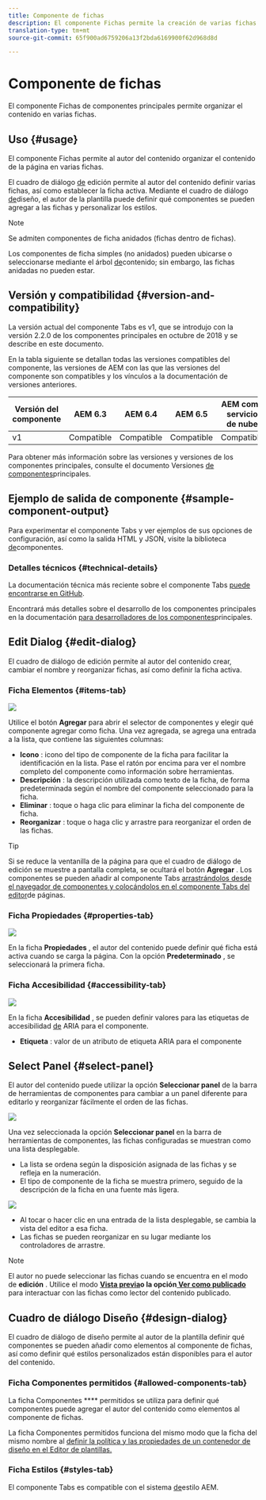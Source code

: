 ```yaml
---
title: Componente de fichas
description: El componente Fichas permite la creación de varias fichas para organizar el contenido de una página.
translation-type: tm+mt
source-git-commit: 65f900ad6759206a13f2bda6169900f62d968d8d

---
```



# Componente de fichas

El componente Fichas de componentes principales permite organizar el contenido en varias fichas.

## Uso {#usage}

El componente Fichas permite al autor del contenido organizar el contenido de la página en varias fichas.

El cuadro de diálogo [de](#edit-dialog) edición permite al autor del contenido definir varias fichas, así como establecer la ficha activa. Mediante el cuadro de diálogo [de](#design-dialog)diseño, el autor de la plantilla puede definir qué componentes se pueden agregar a las fichas y personalizar los estilos.

>[!NOTE]
>
>Se admiten componentes de ficha anidados (fichas dentro de fichas).
>
>Los componentes de ficha simples (no anidados) pueden ubicarse o seleccionarse mediante el árbol [de](https://docs.adobe.com/content/help/en/experience-manager-cloud-service/sites/authoring/fundamentals/environment-tools.html#content-tree)contenido; sin embargo, las fichas anidadas no pueden estar.

## Versión y compatibilidad {#version-and-compatibility}

La versión actual del componente Tabs es v1, que se introdujo con la versión 2.2.0 de los componentes principales en octubre de 2018 y se describe en este documento.

En la tabla siguiente se detallan todas las versiones compatibles del componente, las versiones de AEM con las que las versiones del componente son compatibles y los vínculos a la documentación de versiones anteriores.

| Versión del componente | AEM 6.3 | AEM 6.4 | AEM 6.5 | AEM como servicio de nube |
|--- |--- |--- |--- |---|
| v1 | Compatible | Compatible | Compatible | Compatible |

Para obtener más información sobre las versiones y versiones de los componentes principales, consulte el documento Versiones [de componentes](versions.md)principales.

## Ejemplo de salida de componente {#sample-component-output}

Para experimentar el componente Tabs y ver ejemplos de sus opciones de configuración, así como la salida HTML y JSON, visite la biblioteca [de](https://adobe.com/go/aem_cmp_library_tabs)componentes.

### Detalles técnicos {#technical-details}

La documentación técnica más reciente sobre el componente Tabs [puede encontrarse en GitHub](https://adobe.com/go/aem_cmp_tech_tabs_v1).

Encontrará más detalles sobre el desarrollo de los componentes principales en la documentación [para desarrolladores de los componentes](developing.md)principales.

## Edit Dialog {#edit-dialog}

El cuadro de diálogo de edición permite al autor del contenido crear, cambiar el nombre y reorganizar fichas, así como definir la ficha activa.

### Ficha Elementos {#items-tab}

![](assets/screen-shot-2019-08-29-12.28.16.png)

Utilice el botón **Agregar** para abrir el selector de componentes y elegir qué componente agregar como ficha. Una vez agregada, se agrega una entrada a la lista, que contiene las siguientes columnas:

* **Icono** : icono del tipo de componente de la ficha para facilitar la identificación en la lista. Pase el ratón por encima para ver el nombre completo del componente como información sobre herramientas.
* **Descripción** : la descripción utilizada como texto de la ficha, de forma predeterminada según el nombre del componente seleccionado para la ficha.
* **Eliminar** : toque o haga clic para eliminar la ficha del componente de ficha.
* **Reorganizar** : toque o haga clic y arrastre para reorganizar el orden de las fichas.

>[!TIP]
>
>Si se reduce la ventanilla de la página para que el cuadro de diálogo de edición se muestre a pantalla completa, se ocultará el botón **Agregar** . Los componentes se pueden añadir al componente Tabs [arrastrándolos desde el navegador de componentes y colocándolos en el componente Tabs del editor](https://docs.adobe.com/content/help/en/experience-manager-cloud-service/sites/authoring/fundamentals/editing-content.html#inserting-a-component)de páginas.

### Ficha Propiedades {#properties-tab}

![](assets/screen-shot-2019-08-29-12.28.32.png)

En la ficha **Propiedades** , el autor del contenido puede definir qué ficha está activa cuando se carga la página. Con la opción **Predeterminado** , se seleccionará la primera ficha.

### Ficha Accesibilidad {#accessibility-tab}

![](assets/screen-shot-2019-08-29-12.28.40.png)

En la ficha **Accesibilidad** , se pueden definir valores para las etiquetas de accesibilidad [de](https://www.w3.org/WAI/standards-guidelines/aria/) ARIA para el componente.

* **Etiqueta** : valor de un atributo de etiqueta ARIA para el componente

## Select Panel {#select-panel}

El autor del contenido puede utilizar la opción **Seleccionar panel** de la barra de herramientas de componentes para cambiar a un panel diferente para editarlo y reorganizar fácilmente el orden de las fichas.

![](assets/screenshot_2018-10-11at165417.png)

Una vez seleccionada la opción **Seleccionar panel** en la barra de herramientas de componentes, las fichas configuradas se muestran como una lista desplegable.

* La lista se ordena según la disposición asignada de las fichas y se refleja en la numeración.
* El tipo de componente de la ficha se muestra primero, seguido de la descripción de la ficha en una fuente más ligera.

![](assets/screenshot_2018-10-11at165154.png)

* Al tocar o hacer clic en una entrada de la lista desplegable, se cambia la vista del editor a esa ficha.
* Las fichas se pueden reorganizar en su lugar mediante los controladores de arrastre.

>[!NOTE]
>
>El autor no puede seleccionar las fichas cuando se encuentra en el modo de **edición** . Utilice el modo **[Vista previa](https://docs.adobe.com/content/help/en/experience-manager-cloud-service/sites/authoring/fundamentals/editing-content.html#preview-mode)**o la opción**[ Ver como publicado](https://docs.adobe.com/content/help/en/experience-manager-cloud-service/sites/authoring/fundamentals/editing-content.html#view-as-published)** para interactuar con las fichas como lector del contenido publicado.

## Cuadro de diálogo Diseño {#design-dialog}

El cuadro de diálogo de diseño permite al autor de la plantilla definir qué componentes se pueden añadir como elementos al componente de fichas, así como definir qué estilos personalizados están disponibles para el autor del contenido.

### Ficha Componentes permitidos {#allowed-components-tab}

La ficha Componentes **** permitidos se utiliza para definir qué componentes puede agregar el autor del contenido como elementos al componente de fichas.

La ficha Componentes permitidos funciona del mismo modo que la ficha del mismo nombre al [definir la política y las propiedades de un contenedor de diseño en el Editor de plantillas.](https://docs.adobe.com/content/help/en/experience-manager-cloud-service/sites/authoring/features/templates.html)

### Ficha Estilos {#styles-tab}

El componente Tabs es compatible con el sistema [de](authoring.md#component-styling)estilo AEM.
